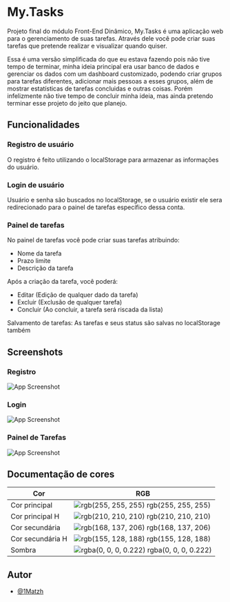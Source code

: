 
# My.Tasks

Projeto final do módulo Front-End Dinâmico, My.Tasks é uma aplicação web para o gerenciamento de suas tarefas. Através dele você pode criar suas tarefas que pretende realizar e visualizar quando quiser.

Essa é uma versão simplificada do que eu estava fazendo pois não tive tempo de terminar, minha ideia principal era usar banco de dados e gerenciar os dados com um dashboard customizado, podendo criar grupos para tarefas diferentes, adicionar mais pessoas a esses grupos, além de mostrar estatísticas de tarefas concluidas e outras coisas. Porém infelizmente não tive tempo de concluir minha ideia, mas ainda pretendo terminar esse projeto do jeito que planejo.


## Funcionalidades

### Registro de usuário
O registro é feito utilizando o localStorage para armazenar as informações do usuário.

### Login de usuário
Usuário e senha são buscados no localStorage, se o usuário existir ele sera redirecionado para o painel de tarefas específico dessa conta.

### Painel de tarefas
No painel de tarefas você pode criar suas tarefas atribuindo:
- Nome da tarefa
- Prazo limite
- Descrição da tarefa

Após a criação da tarefa, você poderá:
- Editar (Edição de qualquer dado da tarefa)
- Excluir (Exclusão de qualquer tarefa)
- Concluir (Ao concluir, a tarefa será riscada da lista)

Salvamento de tarefas: As tarefas e seus status são salvas no localStorage também

## Screenshots

### Registro
![App Screenshot](https://via.placeholder.com/468x300?text=App+Screenshot+Here)

### Login
![App Screenshot](https://via.placeholder.com/468x300?text=App+Screenshot+Here)

### Painel de Tarefas
![App Screenshot](https://via.placeholder.com/468x300?text=App+Screenshot+Here)
## Documentação de cores

| Cor               | RGB                                                |
| ----------------- | ---------------------------------------------------------------- |
| Cor principal       | ![rgb(255, 255, 255)](https://via.placeholder.com/10/ffffff?text=+) rgb(255, 255, 255) |
| Cor principal H       | ![rgb(210, 210, 210)](https://via.placeholder.com/10/d2d2d2?text=+) rgb(210, 210, 210) |
| Cor secundária       | ![rgb(168, 137, 206)](https://via.placeholder.com/10/a889ce?text=+) rgb(168, 137, 206) |
| Cor secundária H       | ![rgb(155, 128, 188)](https://via.placeholder.com/10/9b80bc?text=+) rgb(155, 128, 188) |
| Sombra       | ![rgba(0, 0, 0, 0.222)](https://via.placeholder.com/10/000000?text=+) rgba(0, 0, 0, 0.222) |


## Autor

- [@1Matzh](https://github.com/1Matzh)

